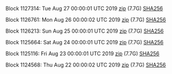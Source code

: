 Block 1127314: Tue Aug 27 00:00:01 UTC 2019 [zip](https://dash-bootstrap.ams3.digitaloceanspaces.com/mainnet/2019-08-27/bootstrap.dat.zip) (7.7G) [SHA256](https://dash-bootstrap.ams3.digitaloceanspaces.com/mainnet/2019-08-27/sha256.txt)

Block 1126761: Mon Aug 26 00:00:02 UTC 2019 [zip](https://dash-bootstrap.ams3.digitaloceanspaces.com/mainnet/2019-08-26/bootstrap.dat.zip) (7.7G) [SHA256](https://dash-bootstrap.ams3.digitaloceanspaces.com/mainnet/2019-08-26/sha256.txt)

Block 1126213: Sun Aug 25 00:00:01 UTC 2019 [zip](https://dash-bootstrap.ams3.digitaloceanspaces.com/mainnet/2019-08-25/bootstrap.dat.zip) (7.7G) [SHA256](https://dash-bootstrap.ams3.digitaloceanspaces.com/mainnet/2019-08-25/sha256.txt)

Block 1125664: Sat Aug 24 00:00:01 UTC 2019 [zip](https://dash-bootstrap.ams3.digitaloceanspaces.com/mainnet/2019-08-24/bootstrap.dat.zip) (7.7G) [SHA256](https://dash-bootstrap.ams3.digitaloceanspaces.com/mainnet/2019-08-24/sha256.txt)

Block 1125116: Fri Aug 23 00:00:01 UTC 2019 [zip](https://dash-bootstrap.ams3.digitaloceanspaces.com/mainnet/2019-08-23/bootstrap.dat.zip) (7.7G) [SHA256](https://dash-bootstrap.ams3.digitaloceanspaces.com/mainnet/2019-08-23/sha256.txt)

Block 1124568: Thu Aug 22 00:00:02 UTC 2019 [zip](https://dash-bootstrap.ams3.digitaloceanspaces.com/mainnet/2019-08-22/bootstrap.dat.zip) (7.7G) [SHA256](https://dash-bootstrap.ams3.digitaloceanspaces.com/mainnet/2019-08-22/sha256.txt)
